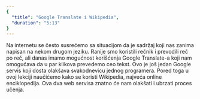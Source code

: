 ```yaml
---
{
  "title": "Google Translate i Wikipedia",
  "duration": "5:13"
}
---
```


Na internetu se često susrećemo sa situacijom da je sadržaj koji nas zanima napisan na nekom drugom jeziku. Ranije smo koristili rečnik i prevodili reč po reč, ali danas imamo mogućnost korišćenja Google Translate-a koji nam omogućava da u par klikova prevedemo ceo tekst. Ovo je još jedan Google servis koji dosta olakšava svakodnevicu jednog programera. Pored toga u ovoj lekciji naučićemo kako se koristi Wikipedia, najveća online enciklopedija. Ova dva web servisa znatno će nam olakšati i ubrzati proces učenja.

